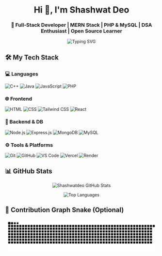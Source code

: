 <h1 align="center">Hi 👋, I'm Shashwat Deo</h1>
<h3 align="center">🚀 Full-Stack Developer | MERN Stack | PHP & MySQL | DSA Enthusiast | Open Source Learner</h3>

<p align="center">
  <img src="https://readme-typing-svg.herokuapp.com?font=Fira+Code&pause=1000&color=36BCF7&width=435&lines=React+%7C+Node+%7C+MongoDB+%7C+Tailwind+CSS;PHP+%7C+MySQL+%7C+Laravel;Problem+Solver+%7C+Code+Lover+%7C+Quick+Learner" alt="Typing SVG" />
</p>

## 🛠️ My Tech Stack

### 💻 Languages
![C++](https://img.shields.io/badge/C%2B%2B-00599C?style=flat&logo=c%2B%2B&logoColor=white)
![Java](https://img.shields.io/badge/Java-ED8B00?style=flat&logo=java&logoColor=white)
![JavaScript](https://img.shields.io/badge/JavaScript-F7DF1E?style=flat&logo=javascript&logoColor=black)
![PHP](https://img.shields.io/badge/PHP-777BB4?style=flat&logo=php&logoColor=white)

### 🌐 Frontend
![HTML](https://img.shields.io/badge/HTML5-E34F26?style=flat&logo=html5&logoColor=white)
![CSS](https://img.shields.io/badge/CSS3-1572B6?style=flat&logo=css3&logoColor=white)
![Tailwind CSS](https://img.shields.io/badge/Tailwind_CSS-38B2AC?style=flat&logo=tailwind-css&logoColor=white)
![React](https://img.shields.io/badge/React-20232A?style=flat&logo=react&logoColor=61DAFB)

### 🔧 Backend & DB
![Node.js](https://img.shields.io/badge/Node.js-339933?style=flat&logo=nodedotjs&logoColor=white)
![Express.js](https://img.shields.io/badge/Express.js-000000?style=flat&logo=express&logoColor=white)
![MongoDB](https://img.shields.io/badge/MongoDB-4EA94B?style=flat&logo=mongodb&logoColor=white)
![MySQL](https://img.shields.io/badge/MySQL-00000F?style=flat&logo=mysql&logoColor=white)

### ⚙️ Tools & Platforms
![Git](https://img.shields.io/badge/Git-F05032?style=flat&logo=git&logoColor=white)
![GitHub](https://img.shields.io/badge/GitHub-181717?style=flat&logo=github&logoColor=white)
![VS Code](https://img.shields.io/badge/VS_Code-007ACC?style=flat&logo=visual-studio-code&logoColor=white)
![Vercel](https://img.shields.io/badge/Vercel-000000?style=flat&logo=vercel&logoColor=white)
![Render](https://img.shields.io/badge/Render-46E3B7?style=flat&logo=render&logoColor=black)

## 📊 GitHub Stats

<p align="center">
  <img src="https://github-readme-stats.vercel.app/api?username=Shashwatdeo&show_icons=true&theme=tokyonight" alt="Shashwatdeo GitHub Stats" />
</p>

<p align="center">
  <img src="https://github-readme-stats.vercel.app/api/top-langs/?username=Shashwatdeo&layout=compact&theme=tokyonight&hide=css" alt="Top Languages" />
</p>

## 🐍 Contribution Graph Snake (Optional)
<p align="center">
  <img src="https://raw.githubusercontent.com/Shashwatdeo/Shashwatdeo/output/github-contribution-grid-snake.svg" alt="snake animation" />
</p>

